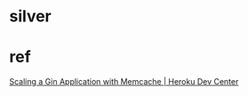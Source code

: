 # silver

# ref
[Scaling a Gin Application with Memcache | Heroku Dev Center](https://devcenter.heroku.com/articles/gin-memcache)
